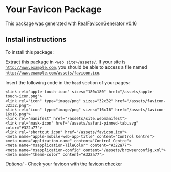 # Your Favicon Package

This package was generated with [RealFaviconGenerator](https://realfavicongenerator.net/) [v0.16](https://realfavicongenerator.net/change_log#v0.16)

## Install instructions

To install this package:

Extract this package in <code>&lt;web site&gt;/assets/</code>. If your site is <code>http://www.example.com</code>, you should be able to access a file named <code>http://www.example.com/assets/favicon.ico</code>.

Insert the following code in the `head` section of your pages:

    <link rel="apple-touch-icon" sizes="180x180" href="/assets/apple-touch-icon.png">
    <link rel="icon" type="image/png" sizes="32x32" href="/assets/favicon-32x32.png">
    <link rel="icon" type="image/png" sizes="16x16" href="/assets/favicon-16x16.png">
    <link rel="manifest" href="/assets/site.webmanifest">
    <link rel="mask-icon" href="/assets/safari-pinned-tab.svg" color="#322a77">
    <link rel="shortcut icon" href="/assets/favicon.ico">
    <meta name="apple-mobile-web-app-title" content="Control Centre">
    <meta name="application-name" content="Control Centre">
    <meta name="msapplication-TileColor" content="#322a77">
    <meta name="msapplication-config" content="/assets/browserconfig.xml">
    <meta name="theme-color" content="#322a77">

*Optional* - Check your favicon with the [favicon checker](https://realfavicongenerator.net/favicon_checker)